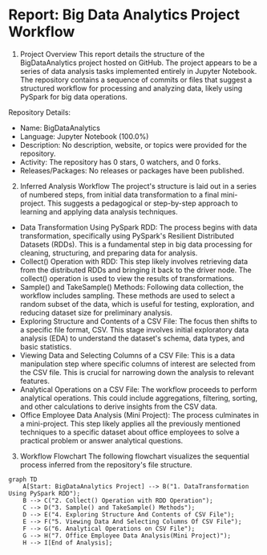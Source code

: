# **Report: Big Data Analytics Project Workflow**

1. Project Overview
This report details the structure of the BigDataAnalytics project hosted on GitHub. The project appears to be a series of data analysis tasks implemented entirely in Jupyter Notebook. The repository contains a sequence of commits or files that suggest a structured workflow for processing and analyzing data, likely using PySpark for big data operations.

Repository Details:
- Name: BigDataAnalytics
- Language: Jupyter Notebook (100.0%)
- Description: No description, website, or topics were provided for the repository.
- Activity: The repository has 0 stars, 0 watchers, and 0 forks.
- Releases/Packages: No releases or packages have been published.

2. Inferred Analysis Workflow
The project's structure is laid out in a series of numbered steps, from initial data transformation to a final mini-project. This suggests a pedagogical or step-by-step approach to learning and applying data analysis techniques.

- Data Transformation Using PySpark RDD: The process begins with data transformation, specifically using PySpark's Resilient Distributed Datasets (RDDs). This is a fundamental step in big data processing for cleaning, structuring, and preparing data for analysis.
- Collect() Operation with RDD: This step likely involves retrieving data from the distributed RDDs and bringing it back to the driver node. The collect() operation is used to view the results of transformations.
- Sample() and TakeSample() Methods: Following data collection, the workflow includes sampling. These methods are used to select a random subset of the data, which is useful for testing, exploration, and reducing dataset size for preliminary analysis.
- Exploring Structure and Contents of a CSV File: The focus then shifts to a specific file format, CSV. This stage involves initial exploratory data analysis (EDA) to understand the dataset's schema, data types, and basic statistics.
- Viewing Data and Selecting Columns of a CSV File: This is a data manipulation step where specific columns of interest are selected from the CSV file. This is crucial for narrowing down the analysis to relevant features.
- Analytical Operations on a CSV File: The workflow proceeds to perform analytical operations. This could include aggregations, filtering, sorting, and other calculations to derive insights from the CSV data.
- Office Employee Data Analysis (Mini Project): The process culminates in a mini-project. This step likely applies all the previously mentioned techniques to a specific dataset about office employees to solve a practical problem or answer analytical questions.

3. Workflow Flowchart
The following flowchart visualizes the sequential process inferred from the repository's file structure.

```mermaid
graph TD
    A[Start: BigDataAnalytics Project] --> B("1. DataTransformation Using PySpark RDD");
    B --> C("2. Collect() Operation with RDD Operation");
    C --> D("3. Sample() and TakeSample() Methods");
    D --> E("4. Exploring Structure And Contents of CSV File");
    E --> F("5. Viewing Data And Selecting Columns Of CSV File");
    F --> G("6. Analytical Operations on CSV File");
    G --> H("7. Office Employee Data Analysis(Mini Project)");
    H --> I[End of Analysis];
```


